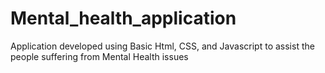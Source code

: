 # Mental_health_application
Application developed using Basic Html, CSS, and Javascript to assist the people suffering from Mental Health issues
